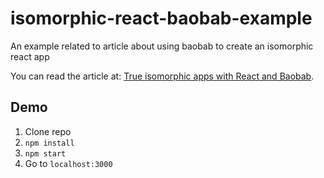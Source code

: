 # isomorphic-react-baobab-example
An example related to article about using baobab to create an isomorphic react app

You can read the article at: [True isomorphic apps with React and Baobab](http://christianalfoni.github.io/javascript/2015/03/01/true-isomorphic-apps-with-react-and-baobab.html).

## Demo
1. Clone repo
2. `npm install`
3. `npm start`
4. Go to `localhost:3000`
